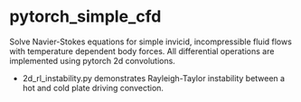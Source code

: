# pytorch_simple_cfd
Solve Navier-Stokes equations for simple invicid, incompressible fluid flows with temperature dependent body forces. 
All differential operations are implemented using pytorch 2d convolutions.

* 2d_rl_instability.py demonstrates Rayleigh-Taylor instability between a hot and cold plate driving convection.
